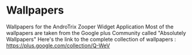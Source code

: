 # Wallpapers
Wallpapers for the AndroTrix Zooper Widget Application
Most of the wallpapers are taken from the Google plus Community called "Absolutely Wallpapers"
Here's the link to the complete collection of wallpapers : https://plus.google.com/collection/Q-WeV
